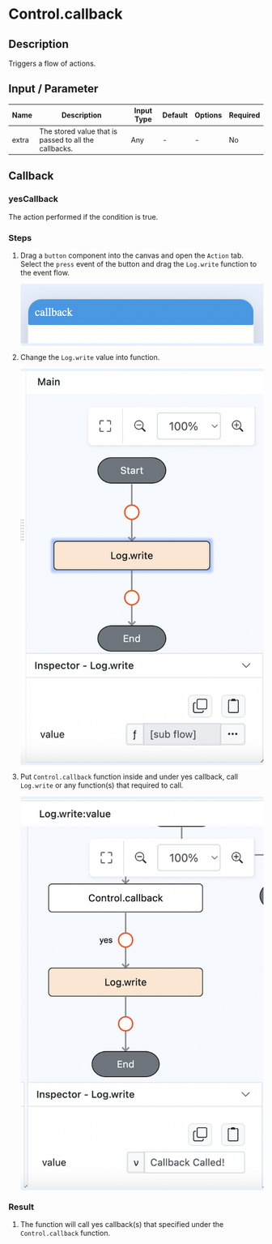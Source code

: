 # Control.callback

## Description

Triggers a flow of actions.

## Input / Parameter

| Name | Description | Input Type | Default | Options | Required |
| ------ | ------ | ------ | ------ | ------ | ------ |
| extra | The stored value that is passed to all the callbacks. | Any | - | - | No |

## Callback

### yesCallback

The action performed if the condition is true.

### Steps

1. Drag a `button` component into the canvas and open the `Action` tab. Select the `press` event of the button and drag the `Log.write` function to the event flow.
    <div style="display:flex; align-items:center; justify-content:center; background-color: #E7F1FF;">
        <img src="./callback-step-1.png"
        style="width: 100%; padding: 5px;"/>
    </div>
2. Change the `Log.write` value into function.

    <div style="display:flex; align-items:center; justify-content:center; background-color: #E7F1FF;">
        <img src="./callback-step-2.png"
        style="width: 100%; padding: 5px;"/>
    </div>

3. Put `Control.callback` function inside and under yes callback, call `Log.write` or any function(s) that required to call.

    <div style="display:flex; align-items:center; justify-content:center; background-color: #E7F1FF;">
        <img src="./callback-step-3.png"
        style="width: 100%; padding: 5px;"/>
    </div>

### Result

1. The function will call yes callback(s) that specified under the `Control.callback` function.